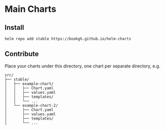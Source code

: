 # Main Charts

## Install

```shell
helm repo add stable https://bookgh.github.io/helm-charts
```

## Contribute

Place your charts under this directory, one chart per separate directory, e.g.

```shell
src/
├── stable/
│   ├── example-chart/
│   │   ├── Chart.yaml
│   │   ├── values.yaml
│   │   ├── templates/
│   │   └── ...
│   └── example-chart-2/
│       ├── Chart.yaml
│       ├── values.yaml
│       ├── templates/
│       └── ...
```

